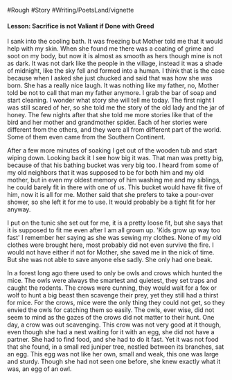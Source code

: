 #Rough #Story #Writing/PoetsLand/vignette 

#### Lesson: Sacrifice is not Valiant if Done with Greed 


I sank into the cooling bath. It was freezing but Mother told me that it would help with my skin. When she found me there was a coating of grime and soot on my body, but now it is almost as smooth as hers though mine is not as dark. It was not dark like the people in the village, instead it was a shade of midnight, like the sky fell and formed into a human. I think that is the case because when I asked she just chucked and said that was how she was born. She has a really nice laugh. It was nothing like my father, no, Mother told be not to call that man my father anymore. I grab the bar of soap and start cleaning. I wonder what story she will tell me today. The first night I was still scared of her, so she told me the story of the old lady and the jar of honey. The few nights after that she told me more stories like that of the bird and her mother and grandmother spider. Each of her stories were different from the others, and they were all from different part of the world. Some of them even came from the Southern Continent. 

After a few more minutes of soaking I get out of the wooden tub and start wiping down. Looking back it I see how big it was. That man was pretty big, because of that his bathing bucket was very big too. I heard from some of my old neighbors that it was supposed to be for both him and my old mother, but in even my oldest memory of him washing me and my siblings, he could barely fit in there with one of us. This bucket would have fit five of him, now it is all for me. Mother said that she prefers to take a pour-over shower, so she left it for me to use. It would probably be a tight fit for her anyway. 

I put on the tunic she set out for me, it is a pretty loose fit, but she says that it is supposed to fit me even after I am all grown up. 'Kids grow up way too fast' I remember her saying as she was sewing my clothes. None of my old clothes were brought here, most probably did not even survive the fire. I would not have either if not for Mother, she saved me in the nick of time. But she was not able to save anyone else sadly. She only had one beak. 



In a forest long ago there used to only be owls and crows which hunted the mice. The owls were always the smartest and quietest, they set traps and caught the rodents. The crows were cunning, they would wait for a fox or wolf to hunt a big beast then scavenge their prey, yet they still had a thirst for mice. For the crows, mice were the only thing they could not get, so they envied the owls for catching them so easily. The owls, ever wise, did not seem to mind as the gazes of the crows did not matter to their hunt. 
One day, a crow was out scavenging. This crow was not very good at it though, even though she had a nest waiting for it with an egg, she did not have a partner. She had to find food, and she had to do it fast. Yet it was not food that she found, in a small red juniper tree, nestled between its branches, sat an egg. This egg was not like her own, small and weak, this one was large and sturdy. Though she had not seen one before, she knew exactly what it was, an egg of an owl. 
